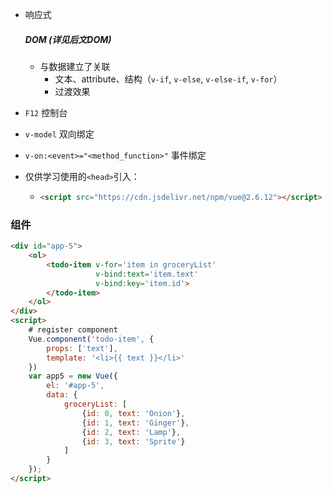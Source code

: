 <div id="app-5">
    <ol>
        <todo-item 
                   v-for='item in groceryList'
                   v-bind:text='item.text'
                   v-bind:key='item.id'>
        </todo-item>
    </ol>
</div>
<script>
    # register component
    Vue.component('todo-item', {
        props: ['text'],
        template: '<li>{{ text }}</li>'
    })
    var app5 = new Vue({
        el: '#app-5',
        data: {
            groceryList: [
                {id: 0, text: 'Onion'},
                {id: 1, text: 'Ginger'},
                {id: 2, text: 'Lamp'},
                {id: 3, text: 'Sprite'}
            ]
        }
    });
</script>

* 响应式

  ##### DOM (详见后文DOM)

  * 与数据建立了关联
    * 文本、attribute、结构（`v-if`, `v-else`, `v-else-if`, `v-for`）
    * 过渡效果

* `F12` 控制台

* `v-model` 双向绑定

* `v-on:<event>="<method_function>"` 事件绑定

* 仅供学习使用的`<head>`引入： 

  * ```html
    <script src="https://cdn.jsdelivr.net/npm/vue@2.6.12"></script>
    ```

### 组件

```html
<div id="app-5">
    <ol>
        <todo-item v-for='item in groceryList'
                   v-bind:text='item.text'
                   v-bind:key='item.id'>
        </todo-item>
    </ol>
</div>
<script>
    # register component
    Vue.component('todo-item', {
        props: ['text'],
        template: '<li>{{ text }}</li>'
    })
    var app5 = new Vue({
        el: '#app-5',
        data: {
            groceryList: [
                {id: 0, text: 'Onion'},
                {id: 1, text: 'Ginger'},
                {id: 2, text: 'Lamp'},
                {id: 3, text: 'Sprite'}
            ]
        }
    });
</script>
```